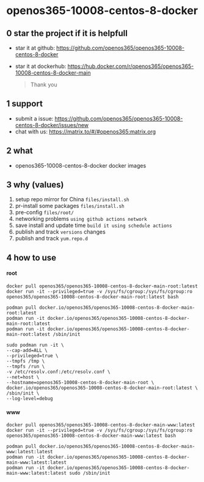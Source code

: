 # openos365-10008-centos-8-docker

## 0 star the project if it is helpfull

* star it at github: https://github.com/openos365/openos365-10008-centos-8-docker
* star it at dockerhub: https://hub.docker.com/r/openos365/openos365-10008-centos-8-docker-main

  > Thank you

## 1 support

* submit a issue: https://github.com/openos365/openos365-10008-centos-8-docker/issues/new
* chat with us: https://matrix.to/#/#openos365:matrix.org

## 2 what

* openos365-10008-centos-8-docker docker images
  
## 3 why (values)

1. setup repo mirror for China `files/install.sh`
1. pr-install some packages `files/install.sh`
1. pre-config `files/root/`
1. networking problems `using github actions network`
1. save install and update time `build it using schedule actions`
1. publish and track `versions` changes
1. publish and track `yum.repo.d`

## 4 how to use

#### root
```
docker pull openos365/openos365-10008-centos-8-docker-main-root:latest
docker run -it --privileged=true -v /sys/fs/cgroup:/sys/fs/cgroup:ro openos365/openos365-10008-centos-8-docker-main-root:latest bash

podman pull docker.io/openos365/openos365-10008-centos-8-docker-main-root:latest
podman run -it docker.io/openos365/openos365-10008-centos-8-docker-main-root:latest
podman run -it docker.io/openos365/openos365-10008-centos-8-docker-main-root:latest /sbin/init

sudo podman run -it \
--cap-add=ALL \
--privileged=true \
--tmpfs /tmp \
--tmpfs /run \
-v /etc/resolv.conf:/etc/resolv.conf \
--net=host \
--hostname=openos365-10008-centos-8-docker-main-root \
docker.io/openos365/openos365-10008-centos-8-docker-main-root:latest \
/sbin/init \
--log-level=debug

```
#### www

```
docker pull openos365/openos365-10008-centos-8-docker-main-www:latest
docker run -it --privileged=true -v /sys/fs/cgroup:/sys/fs/cgroup:ro openos365/openos365-10008-centos-8-docker-main-www:latest bash

podman pull docker.io/openos365/openos365-10008-centos-8-docker-main-www:latest:latest
podman run -it docker.io/openos365/openos365-10008-centos-8-docker-main-www:latest:latest
podman run -it docker.io/openos365/openos365-10008-centos-8-docker-main-www:latest:latest sudo /sbin/init
```
